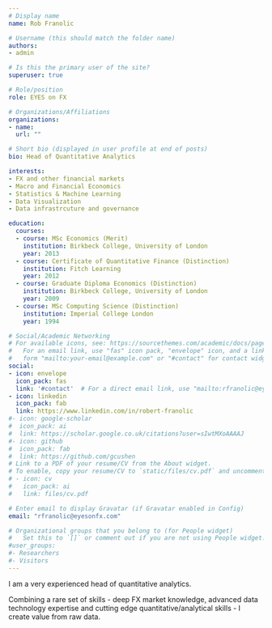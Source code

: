 ```yaml
---
# Display name
name: Rob Franolic

# Username (this should match the folder name)
authors:
- admin

# Is this the primary user of the site?
superuser: true

# Role/position
role: EYES on FX

# Organizations/Affiliations
organizations:
- name:
  url: ""

# Short bio (displayed in user profile at end of posts)
bio: Head of Quantitative Analytics

interests:
- FX and other financial markets
- Macro and Financial Economics
- Statistics & Machine Learning
- Data Visualization
- Data infrastrcuture and governance

education:
  courses:
  - course: MSc Economics (Merit)
    institution: Birkbeck College, University of London
    year: 2013
  - course: Certificate of Quantitative Finance (Distinction)
    institution: Fitch Learning
    year: 2012
  - course: Graduate Diploma Economics (Distinction)
    institution: Birkbeck College, University of London
    year: 2009
  - course: MSc Computing Science (Distinction)
    institution: Imperial College London
    year: 1994

# Social/Academic Networking
# For available icons, see: https://sourcethemes.com/academic/docs/page-builder/#icons
#   For an email link, use "fas" icon pack, "envelope" icon, and a link in the
#   form "mailto:your-email@example.com" or "#contact" for contact widget.
social:
- icon: envelope
  icon_pack: fas
  link: '#contact'  # For a direct email link, use "mailto:rfranolic@eyesonfx.com".
- icon: linkedin
  icon_pack: fab
  link: https://www.linkedin.com/in/robert-franolic
#- icon: google-scholar
#  icon_pack: ai
#  link: https://scholar.google.co.uk/citations?user=sIwtMXoAAAAJ
#- icon: github
#  icon_pack: fab
#  link: https://github.com/gcushen
# Link to a PDF of your resume/CV from the About widget.
# To enable, copy your resume/CV to `static/files/cv.pdf` and uncomment the lines below.
# - icon: cv
#   icon_pack: ai
#   link: files/cv.pdf

# Enter email to display Gravatar (if Gravatar enabled in Config)
email: "rfranolic@eyesonfx.com"

# Organizational groups that you belong to (for People widget)
#   Set this to `[]` or comment out if you are not using People widget.
#user_groups:
#- Researchers
#- Visitors
---
```


I am a very experienced head of quantitative analytics.

Combining a rare set of skills - deep FX market knowledge, advanced
data technology expertise and cutting edge quantitative/analytical
skills - I create value from raw data.


